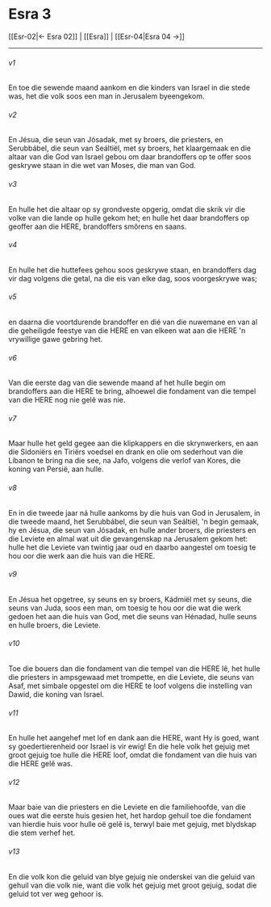 # Esra 3

[[Esr-02|← Esra 02]] | [[Esra]] | [[Esr-04|Esra 04 →]]
***

###### v1
En toe die sewende maand aankom en die kinders van Israel in die stede was, het die volk soos een man in Jerusalem byeengekom. 
###### v2
En Jésua, die seun van Jósadak, met sy broers, die priesters, en Serubbábel, die seun van Seáltiël, met sy broers, het klaargemaak en die altaar van die God van Israel gebou om daar brandoffers op te offer soos geskrywe staan in die wet van Moses, die man van God. 
###### v3
En hulle het die altaar op sy grondveste opgerig, omdat die skrik vir die volke van die lande op hulle gekom het; en hulle het daar brandoffers op geoffer aan die HERE, brandoffers smôrens en saans. 
###### v4
En hulle het die huttefees gehou soos geskrywe staan, en brandoffers dag vir dag volgens die getal, na die eis van elke dag, soos voorgeskrywe was; 
###### v5
en daarna die voortdurende brandoffer en dié van die nuwemane en van al die geheiligde feestye van die HERE en van elkeen wat aan die HERE 'n vrywillige gawe gebring het. 
###### v6
Van die eerste dag van die sewende maand af het hulle begin om brandoffers aan die HERE te bring, alhoewel die fondament van die tempel van die HERE nog nie gelê was nie. 
###### v7
Maar hulle het geld gegee aan die klipkappers en die skrynwerkers, en aan die Sidoniërs en Tiriërs voedsel en drank en olie om sederhout van die Líbanon te bring na die see, na Jafo, volgens die verlof van Kores, die koning van Persië, aan hulle. 
###### v8
En in die tweede jaar ná hulle aankoms by die huis van God in Jerusalem, in die tweede maand, het Serubbábel, die seun van Seáltiël, 'n begin gemaak, hy en Jésua, die seun van Jósadak, en hulle ander broers, die priesters en die Leviete en almal wat uit die gevangenskap na Jerusalem gekom het: hulle het die Leviete van twintig jaar oud en daarbo aangestel om toesig te hou oor die werk aan die huis van die HERE. 
###### v9
En Jésua het opgetree, sy seuns en sy broers, Kádmiël met sy seuns, die seuns van Juda, soos een man, om toesig te hou oor die wat die werk gedoen het aan die huis van God, met die seuns van Hénadad, hulle seuns en hulle broers, die Leviete. 
###### v10
Toe die bouers dan die fondament van die tempel van die HERE lê, het hulle die priesters in ampsgewaad met trompette, en die Leviete, die seuns van Asaf, met simbale opgestel om die HERE te loof volgens die instelling van Dawid, die koning van Israel. 
###### v11
En hulle het aangehef met lof en dank aan die HERE, want Hy is goed, want sy goedertierenheid oor Israel is vir ewig! En die hele volk het gejuig met groot gejuig toe hulle die HERE loof, omdat die fondament van die huis van die HERE gelê was. 
###### v12
Maar baie van die priesters en die Leviete en die familiehoofde, van die oues wat die eerste huis gesien het, het hardop gehuil toe die fondament van hierdie huis voor hulle oë gelê is, terwyl baie met gejuig, met blydskap die stem verhef het. 
###### v13
En die volk kon die geluid van blye gejuig nie onderskei van die geluid van gehuil van die volk nie, want die volk het gejuig met groot gejuig, sodat die geluid tot ver weg gehoor is. 
